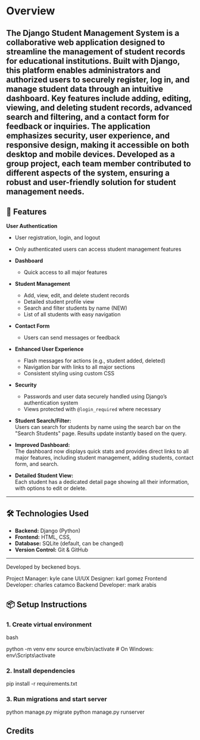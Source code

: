 # Overview

The Django Student Management System is a collaborative web application designed to streamline the management of student records for educational institutions. Built with Django, this platform enables administrators and authorized users to securely register, log in, and manage student data through an intuitive dashboard. Key features include adding, editing, viewing, and deleting student records, advanced search and filtering, and a contact form for feedback or inquiries. The application emphasizes security, user experience, and responsive design, making it accessible on both desktop and mobile devices. Developed as a group project, each team member contributed to different aspects of the system, ensuring a robust and user-friendly solution for student management needs.
---

## 🚀 Features
**User Authentication**
  - User registration, login, and logout
  - Only authenticated users can access student management features

- **Dashboard**
  - Quick access to all major features

- **Student Management**
  - Add, view, edit, and delete student records
  - Detailed student profile view
  - Search and filter students by name (NEW)
  - List of all students with easy navigation

- **Contact Form**
  - Users can send messages or feedback

- **Enhanced User Experience**
  - Flash messages for actions (e.g., student added, deleted)
  - Navigation bar with links to all major sections
  - Consistent styling using custom CSS

- **Security**
  - Passwords and user data securely handled using Django’s authentication system
  - Views protected with `@login_required` where necessary

- **Student Search/Filter:**  
  Users can search for students by name using the search bar on the "Search Students" page. Results update instantly based on the query.

- **Improved Dashboard:**  
  The dashboard now displays quick stats and provides direct links to all major features, including student management, adding students, contact form, and search.

- **Detailed Student View:**  
  Each student has a dedicated detail page showing all their information, with options to edit or delete.


---

## 🛠️ Technologies Used

- **Backend:** Django (Python)
- **Frontend:** HTML, CSS, 
- **Database:** SQLite (default, can be changed)
- **Version Control:** Git & GitHub

---
Developed by beckened boys.  

Project Manager: kyle cane
UI/UX Designer: karl gomez
Frontend Developer: charles catamco
Backend Developer: mark arabis

## 📦 Setup Instructions


### 1. Create virtual environment

bash

python -m venv env
source env/bin/activate  # On Windows: env\Scripts\activate

### 2. Install dependencies

pip install -r requirements.txt

### 3. Run migrations and start server

python manage.py migrate
python manage.py runserver

## Credits



